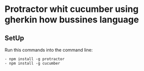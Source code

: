 # Protractor whit cucumber using gherkin how bussines language

## SetUp

Run this commands into the command line:

	- npm install -g protractor
	- npm install -g cucumber
